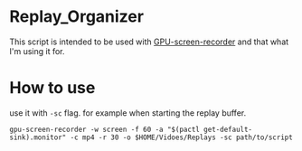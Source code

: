 # Replay_Organizer
This script is intended to be used with [GPU-screen-recorder](https://git.dec05eba.com/gpu-screen-recorder/about/) and that what I'm using it for.
# How to use
use it with `-sc` flag. 
for example when starting the replay buffer.

`gpu-screen-recorder -w screen -f 60 -a "$(pactl get-default-sink).monitor" -c mp4 -r 30 -o $HOME/Vidoes/Replays -sc path/to/script`
